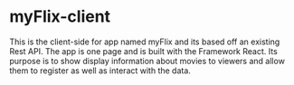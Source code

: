 # myFlix-client

This is the client-side for app named myFlix and its based off an existing Rest API. The app is one page and is built with the 
Framework React. Its purpose is to show  display information about movies to viewers and allow them to register as well as interact with the data. 
